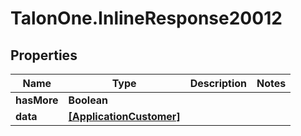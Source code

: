 # TalonOne.InlineResponse20012

## Properties

Name | Type | Description | Notes
------------ | ------------- | ------------- | -------------
**hasMore** | **Boolean** |  | 
**data** | [**[ApplicationCustomer]**](ApplicationCustomer.md) |  | 



